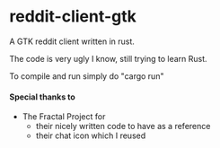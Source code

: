 reddit-client-gtk
=================

A GTK reddit client written in rust.

The code is very ugly I know, still trying to learn Rust.

To compile and run simply do "cargo run"

#### Special thanks to

- The Fractal Project for
    - their nicely written code to have as a reference
    - their chat icon which I reused
